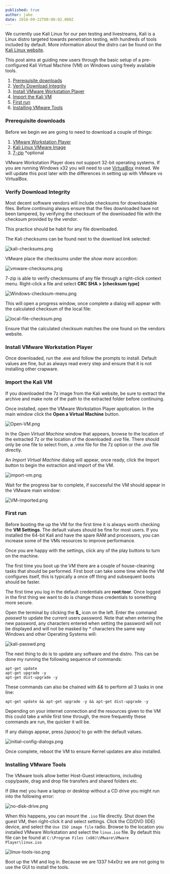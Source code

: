 ```yaml
---
published: true
author: jake
date: 2018-09-22T00:00:02.000Z
---
```

We currently use Kali Linux for our pen testing and livestreams, Kali is a Linux distro targeted towards penetration testing, with hundreds of tools included by default. More information about the distro can be found on the [Kali Linux website](https://www.kali.org/).

This post aims at guiding new users through the basic setup of a pre-configured Kali Virtual Machine (VM) on Windows using freely available tools.

1. [Prerequisite downloads](#prerequisite-downloads)
2. [Verify Download Integrity](#verify-download-integrity)
3. [Install VMware Workstation Player](#install-vmware-workstation-player)
4. [Import the Kali VM](#import-the-kali-vm)
5. [First run](#first-run)
6. [Installing VMware Tools](#installing-vmware-tools)

### Prerequisite downloads

Before we begin we are going to need to download a couple of things:
1. [VMware Workstation Player](https://vmware.com/go/downloadplayer)
2. [Kali Linux VMware Image](https://www.offensive-security.com/kali-linux-vm-vmware-virtualbox-image-download/)
3. [7-zip](https://www.7-zip.org/download.html) *optional

VMware Workstation Player does not support 32-bit operating systems. If you are running Windows x32 you will need to use [VirtualBox](https://www.virtualbox.org/wiki/Downloads) instead. We will update this post later with the differences in setting up with VMware vs VirtualBox.


### Verify Download Integrity
Most decent software vendors will include checksums for downloadable files. Before continuing always ensure that the files downloaded have not been tampered, by verifying the checksum of the downloaded file with the checksum provided by the vendor.

This practice should be habit for any file downloaded.

The Kali checksums can be found next to the download link selected:

![kali-checksums.png]({{site.baseurl}}/Images/kali-checksums.png)


VMware place the checksums under the _show more_ accordion:

![vmware-checksums.png]({{site.baseurl}}/Images/vmware-checksums.png)


7-zip is able to verify checkmsums of any file through a right-click context menu. Right-click a file and select **CRC SHA > [checksum type]** 

![Windows-checksum-menu.png]({{site.baseurl}}/Images/Windows-checksum-menu.png)

This will open a progress window, once complete a dialog will appear with the calculated checksum of the  local file:

![local-file-checksum.png]({{site.baseurl}}/Images/local-file-checksum.png)

Ensure that the calculated checksum matches the one found on the vendors website.


### Install VMware Workstation Player

Once downloaded, run the .exe and follow the prompts to install. Default values are fine, but as always read every step and ensure that it is not installing other crapware.

### Import the Kali VM

If you downloaded the 7z image from the Kali website, be sure to extract the archive and make note of the path to the extracted folder before continuing.

Once installed, open the VMware Workstation Player application. In the main window click the **Open a Virtual Machine** button.

![Open-VM.png]({{site.baseurl}}/Images/Open-VM.png)

In the _Open Virtual Machine_ window that appears, browse to the location of the extracted 7z or the location of the downloaded _.ova_ file. There should only be one file to select from, a _.vmx_ file for the 7z option or the _.ova_ file directly.

An _Import Virtual Machine_ dialog will appear, once ready, click the Import button to begin the extraction and import of the VM.

![import-vm.png]({{site.baseurl}}/Images/import-vm.png)

Wait for the progress bar to complete, if successful the VM should appear in the VMware main window:

![VM-imported.png]({{site.baseurl}}/Images/VM-imported.png)


### First run

Before booting the up the VM for the first time it is always worth checking the **VM Settings**. The default values should be fine for most users. If you installed the 64-bit Kali and have the spare RAM and processors, you can increase some of the VMs resources to improve performance.

Once you are happy with the settings, click any of the play buttons to turn on the machine.

The first time you boot up the VM there are a couple of house-cleaning tasks that should be performed. First boot can take some time while the VM configures itself, this is typically a once off thing and subsequent boots should be faster.

The first time you log in the default credentials are **root:toor**. Once logged in the first thing we want to do is change those credentials to something more secure.

Open the terminal by clicking the **$_** icon on the left. Enter the command _passwd_ to update the current users password. Note that when entering the new password, any characters entered when setting the password will not be displayed and will not be masked by * characters the same way Windows and other Operating Systems will:

![kali-passwd.png]({{site.baseurl}}/Images/kali-passwd.png)

The next thing to do is to update any software and the distro. This can be done my running the following sequence of commands:

    apt-get update
    apt-get upgrade -y
    apt-get dist-upgrade -y


These commands can also be chained with _&&_ to perform all 3 tasks in one line:

    apt-get update && apt-get upgrade -y && apt-get dist-upgrade -y

Depending on your internet connection and the resources given to the VM this could take a while first time through, the more frequently these commands are run, the quicker it will be.

If any dialogs appear, press _[space]_ to go with the default values.

![initial-config-dialogs.png]({{site.baseurl}}/Images/initial-config-dialogs.png)

Once complete, reboot the VM to ensure Kernel updates are also installed.

### Installing VMware Tools

The VMware tools allow better Host-Guest interactions, including copy/paste, drag and drop file transfers and shared folders etc.

If (like me) you have a laptop or desktop without a CD drive you might run into the following error:

![no-disk-drive.png]({{site.baseurl}}/Images/no-disk-drive.png)

When this happens, you can mount the `.iso` file directly. Shut down the guest VM, then right-click it and select settings. Click the CD/DVD (IDE) device, and select the `Use ISO image file` radio. Browse to  the location you installed VMware Workstation and select the `linux.iso` file. By default this file can be found at `C:\Program Files (x86)\VMware\VMware Player\linux.iso`

![linux-tools-iso.png]({{site.baseurl}}/Images/linux-tools-iso.png)

Boot up the VM and log in. Because we are 1337 h4x0rz we are not going to use the GUI to install the tools.



